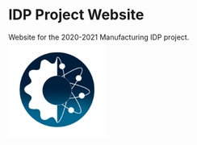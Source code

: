 # IDP Project Website
 Website for the 2020-2021 Manufacturing IDP project.
![IDP Project Website Logo](/assets/img/android-chrome-192x192.png)
